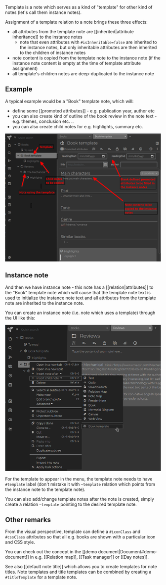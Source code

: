 Template is a note which serves as a kind of "template" for other kind of notes (let's call them instance notes). 

Assignment of a template relation to a note brings these three effects:

* all attributes from the template note are [[inherited|attribute inheritance]] to the instance notes
  * note that even attributes with `#isInheritable=false` are inherited to the instance notes, but only inheritable attributes are then inherited to the children of instance notes
* note content is copied from the template note to the instance note (if the instance note content is empty at the time of template attribute assignment)
* all template's children notes are deep-duplicated to the instance note

## Example
A typical example would be a "Book" template note, which will:

* define some [[promoted attributes]] - e.g. publication year, author etc
* you can also create kind of outline of the book review in the note text - e.g. themes, conclusion etc. ..
* you can also create child notes for e.g. highlights, summary etc.

![](images/template.png)

## Instance note

And then we have instance note - this note has a [[relation|attributes]] to the "Book" template note which will cause that the template note text is used to initialize the instance note text and all attributes from the template note are inherited to the instance note.

You can create an instance note (i.e. note which uses a template) through the UI like this:

![](images/template-create-instance-note.png)

For the template to appear in the menu, the template note needs to have `#template` label (don't mistake it with `~template` relation which points from the instance note to the template note).

You can also add/change template notes after the note is created, simply create a relation `~template` pointing to the desired template note.

## Other remarks

From the visual perspective, template can define a `#iconClass` and `#cssClass` attributes so that all e.g. books are shown with a particular icon and CSS style.

You can check out the concept in the [[demo document|Document#demo-document]] in e.g. [[Relation map]], [[Task manager]] or [[Day notes]]. 

See also [[default note title]] which allows you to create templates for note titles. Note templates and title templates can be combined by creating a `#titleTemplate` for a template note.

